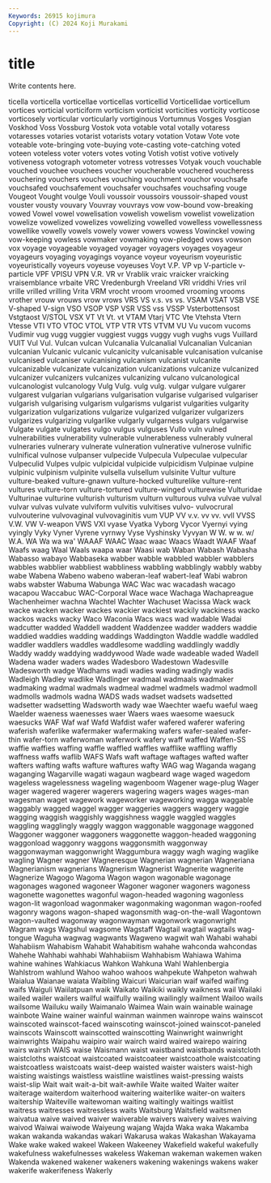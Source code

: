 ```yaml
---
Keywords: 26915 kojimura
Copyright: (C) 2024 Koji Murakami
---
```


# title

Write contents here.



ticella vorticella vorticellae vorticellas vorticellid Vorticellidae vorticellum vortices vorticial vorticiform
vorticism vorticist vorticities vorticity vorticose vorticosely vorticular vorticularly vortiginous Vortumnus
Vosges Vosgian Voskhod Voss Vossburg Vostok vota votable votal votally
votaress votaresses votaries votarist votarists votary votation Votaw Vote vote
voteable vote-bringing vote-buying vote-casting vote-catching voted voteen voteless voter voters
votes voting Votish votist votive votively votiveness votograph votometer votress
votresses Votyak vouch vouchable vouched vouchee vouchees voucher voucherable vouchered
voucheress vouchering vouchers vouches vouching vouchment vouchor vouchsafe vouchsafed vouchsafement
vouchsafer vouchsafes vouchsafing vouge Vougeot Vought voulge Vouli voussoir voussoirs
voussoir-shaped voust vouster vousty vouvary Vouvray vouvrays vow vow-bound vow-breaking
vowed Vowel vowel vowelisation vowelish vowelism vowelist vowelization vowelize vowelized
vowelizes vowelizing vowelled vowelless vowellessness vowellike vowelly vowels vowely vower
vowers vowess Vowinckel vowing vow-keeping vowless vowmaker vowmaking vow-pledged vows
vowson vox voyage voyageable voyaged voyager voyagers voyages voyageur voyageurs
voyaging voyagings voyance voyeur voyeurism voyeuristic voyeuristically voyeurs voyeuse voyeuses
Voyt V.P. VP vp V-particle v-particle VPF VPISU VPN V.R.
VR vr Vrablik vraic vraicker vraicking vraisemblance vrbaite VRC Vredenburgh
Vreeland VRI vriddhi Vries vril vrille vrilled vrilling Vrita VRM
vrocht vroom vroomed vrooming vrooms vrother vrouw vrouws vrow vrows
VRS VS v.s. vs vs. VSAM VSAT VSB VSE V-shaped
V-sign VSO VSOP VSP VSR VSS vss VSSP Vsterbottensost Vstgtaost
V/STOL VSX VT Vt Vt. vt VTAM Vtarj VTC Vte
Vtehsta Vtern Vtesse VTI VTO VTOC VTOL VTP VTR VTS
VTVM VU Vu vucom vucoms Vudimir vug vugg vuggier vuggiest
vuggs vuggy vugh vughs vugs Vuillard VUIT Vul Vul. Vulcan
vulcan Vulcanalia Vulcanalial Vulcanalian Vulcanian vulcanian Vulcanic vulcanic vulcanicity vulcanisable
vulcanisation vulcanise vulcanised vulcaniser vulcanising vulcanism vulcanist vulcanite vulcanizable vulcanizate
vulcanization vulcanizations vulcanize vulcanized vulcanizer vulcanizers vulcanizes vulcanizing vulcano vulcanological
vulcanologist vulcanology Vulg Vulg. vulg vulg. vulgar vulgare vulgarer vulgarest
vulgarian vulgarians vulgarisation vulgarise vulgarised vulgariser vulgarish vulgarising vulgarism vulgarisms
vulgarist vulgarities vulgarity vulgarization vulgarizations vulgarize vulgarized vulgarizer vulgarizers vulgarizes
vulgarizing vulgarlike vulgarly vulgarness vulgars vulgarwise Vulgate vulgate vulgates vulgo
vulgus vulguses Vullo vuln vulned vulnerabilities vulnerability vulnerable vulnerableness vulnerably
vulneral vulneraries vulnerary vulnerate vulneration vulnerative vulnerose vulnific vulnifical vulnose
vulpanser vulpecide Vulpecula Vulpeculae vulpecular Vulpeculid Vulpes vulpic vulpicidal vulpicide
vulpicidism Vulpinae vulpine vulpinic vulpinism vulpinite vulsella vulsellum vulsinite Vultur
vulture vulture-beaked vulture-gnawn vulture-hocked vulturelike vulture-rent vultures vulture-torn vulture-tortured vulture-winged
vulturewise Vulturidae Vulturinae vulturine vulturish vulturism vulturn vulturous vulva vulvae
vulval vulvar vulvas vulvate vulviform vulvitis vulvitises vulvo- vulvocrural vulvouterine
vulvovaginal vulvovaginitis vum VUP VV v.v. vv vv. vvll VVSS
V.W. VW V-weapon VWS VXI vyase Vyatka Vyborg Vycor Vyernyi
vying vyingly Vyky Vyner Vyrene vyrnwy Vyse Vyshinsky Vyvyan W
W. w w. w/ W.A. WA Wa wa wa' WAAAF
WAAC Waac waac Waacs Waadt WAAF Waaf Waafs waag Waal
Waals waapa waar Waasi wab Waban Wabash Wabasha Wabasso wabayo
Wabbaseka wabber wabble wabbled wabbler wabblers wabbles wabblier wabbliest wabbliness
wabbling wabblingly wabbly wabby wabe Wabena Wabeno wabeno waberan-leaf wabert-leaf
Wabi wabron wabs wabster Wabuma Wabunga WAC Wac wac wacadash
wacago wacapou Waccabuc WAC-Corporal Wace wace Wachaga Wachapreague Wachenheimer wachna
Wachtel Wachter Wachuset Wacissa Wack wack wacke wacken wacker wackes
wackier wackiest wackily wackiness wacko wackos wacks wacky Waco Waconia
Wacs wacs wad wadable Wadai wadcutter wadded Waddell waddent Waddenzee
wadder wadders waddie waddied waddies wadding waddings Waddington Waddle waddle
waddled waddler waddlers waddles waddlesome waddling waddlingly waddly Waddy waddy
waddying waddywood Wade wade wadeable waded Wadell Wadena wader waders
wades Wadesboro Wadestown Wadesville Wadesworth wadge Wadhams wadi wadies wading
wadingly wadis Wadleigh Wadley wadlike Wadlinger wadmaal wadmaals wadmaker wadmaking
wadmal wadmals wadmeal wadmel wadmels wadmol wadmoll wadmolls wadmols wadna
WADS wads wadset wadsets wadsetted wadsetter wadsetting Wadsworth wady wae
Waechter waefu waeful waeg Waelder waeness waenesses waer Waers waes
waesome waesuck waesucks WAF Waf waf Wafd Wafdist wafer wafered
waferer wafering waferish waferlike wafermaker wafermaking wafers wafer-sealed wafer-thin wafer-torn
waferwoman waferwork wafery waff waffed Waffen-SS waffie waffies waffing waffle
waffled waffles wafflike waffling waffly waffness waffs waflib WAFS Wafs
waft waftage waftages wafted wafter wafters wafting wafts wafture waftures
wafty WAG wag Waganda wagang waganging Wagarville wagati wagaun wagbeard
wage waged wagedom wageless wagelessness wageling wagenboom Wagener wage-plug Wager
wager wagered wagerer wagerers wagering wagers wages wages-man wagesman waget
wagework wageworker wageworking wagga waggable waggably wagged waggel wagger waggeries
waggers waggery waggie wagging waggish waggishly waggishness waggle waggled waggles
waggling wagglingly waggly waggon waggonable waggonage waggoned Waggoner waggoner waggoners
waggonette waggon-headed waggoning waggonload waggonry waggons waggonsmith waggonway waggonwayman waggonwright
Waggumbura waggy wagh waging waglike wagling Wagner wagner Wagneresque Wagnerian
wagnerian Wagneriana Wagnerianism wagnerians Wagnerism Wagnerist Wagnerite wagnerite Wagnerize Wagogo
Wagoma Wagon wagon wagonable wagonage wagonages wagoned wagoneer Wagoner wagoner
wagoners wagoness wagonette wagonettes wagonful wagon-headed wagoning wagonless wagon-lit wagonload
wagonmaker wagonmaking wagonman wagon-roofed wagonry wagons wagon-shaped wagonsmith wag-on-the-wall Wagontown
wagon-vaulted wagonway wagonwayman wagonwork wagonwright Wagram wags Wagshul wagsome Wagstaff
Wagtail wagtail wagtails wag-tongue Waguha wagwag wagwants Wagweno wagwit wah
Wahabi wahabi Wahabiism Wahabism Wahabit Wahabitism wahahe wahconda wahcondas Wahehe
Wahhabi wahhabi Wahhabiism Wahhabism Wahiawa Wahima wahine wahines Wahkiacus Wahkon
Wahkuna Wahl Wahlenbergia Wahlstrom wahlund Wahoo wahoo wahoos wahpekute Wahpeton
wahwah Waialua Waianae waiata Waibling Waicuri Waicurian waif waifed waifing
waifs Waiguli Waiilatpuan waik Waikato Waikiki waikly waikness wail Wailaki
wailed wailer wailers wailful wailfully wailing wailingly wailment Wailoo wails
wailsome Wailuku waily Waimanalo Waimea Wain wain wainable wainage wainbote
Waine wainer wainful wainman wainmen wainrope wains wainscot wainscoted wainscot-faced
wainscoting wainscot-joined wainscot-paneled wainscots Wainscott wainscotted wainscotting Wainwright wainwright wainwrights
Waipahu waipiro wair wairch waird waired wairepo wairing wairs wairsh
WAIS waise Waismann waist waistband waistbands waistcloth waistcloths waistcoat waistcoated
waistcoateer waistcoathole waistcoating waistcoatless waistcoats waist-deep waisted waister waisters waist-high
waisting waistings waistless waistline waistlines waist-pressing waists waist-slip Wait wait
wait-a-bit wait-awhile Waite waited Waiter waiter waiterage waiterdom waiterhood waitering
waiterlike waiter-on waiters waitership Waiteville waitewoman waiting waitingly waitings waitlist
waitress waitresses waitressless waits Waitsburg Waitsfield waitsmen waivatua waive waived
waiver waiverable waivers waivery waives waiving waivod Waiwai waiwode Waiyeung
wajang Wajda Waka waka Wakamba wakan wakanda wakandas wakari Wakarusa
wakas Wakashan Wakayama Wake wake waked wakeel Wakeen Wakeeney Wakefield
wakeful wakefully wakefulness wakefulnesses wakeless Wakeman wakeman wakemen waken Wakenda
wakened wakener wakeners wakening wakenings wakens waker wakerife wakerifeness Wakerly
